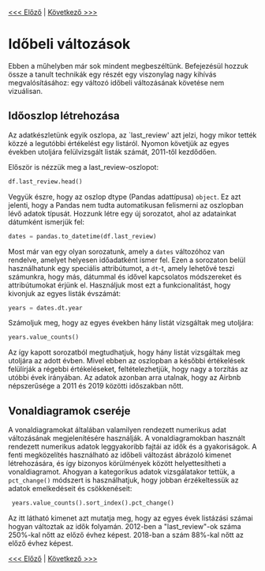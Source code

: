 [<<< Előző](line.md) | [Következő >>>](../README.md)

# Időbeli változások

Ebben a műhelyben már sok mindent megbeszéltünk. Befejezésül hozzuk össze a tanult technikák egy részét egy viszonylag nagy kihívás megvalósításához: egy változó időbeli változásának követése nem vizuálisan.

## Időoszlop létrehozása

Az adatkészletünk egyik oszlopa, az `last_review' azt jelzi, hogy mikor tették közzé a legutóbbi értékelést egy listáról. Nyomon követjük az egyes években utoljára felülvizsgált listák számát, 2011-től kezdődően.

Először is nézzük meg a last_review-oszlopot:

```python
df.last_review.head()
```

Vegyük észre, hogy az oszlop dtype (Pandas adattípusa) `object`. Ez azt jelenti, hogy a Pandas nem tudta automatikusan felismerni az oszlopban lévő adatok típusát. Hozzunk létre egy új sorozatot, ahol az adatainkat dátumként ismerjük fel:

```python
dates = pandas.to_datetime(df.last_review)
```

Most már van egy olyan sorozatunk, amely a `dates` változóhoz van rendelve, amelyet helyesen időadatként ismer fel. Ezen a sorozaton belül használhatunk egy speciális attribútumot, a `dt`-t, amely lehetővé teszi számunkra, hogy más, dátummal és idővel kapcsolatos módszereket és attribútumokat érjünk el. Használjuk most ezt a funkcionalitást, hogy kivonjuk az egyes listák évszámát:

```python
years = dates.dt.year
```

Számoljuk meg, hogy az egyes években hány listát vizsgáltak meg utoljára:

```python
years.value_counts()
```

Az így kapott sorozatból megtudhatjuk, hogy hány listát vizsgáltak meg utoljára az adott évben. Mivel ebben az oszlopban a későbbi értékelések felülírják a régebbi értékeléseket, feltételezhetjük, hogy nagy a torzítás az utóbbi évek irányában. Az adatok azonban arra utalnak, hogy az Airbnb népszerűsége a 2011 és 2019 közötti időszakban nőtt.

## Vonaldiagramok cseréje

A vonaldiagramokat általában valamilyen rendezett numerikus adat változásának megjelenítésére használják. A vonaldiagramokban használt rendezett numerikus adatok leggyakoribb fajtái az idők és a gyakoriságok. A fenti megközelítés használható az időbeli változást ábrázoló kimenet létrehozására, és így bizonyos körülmények között helyettesítheti a vonaldiagramot. Ahogyan a kategorikus adatok vizsgálatakor tettük, a `pct_change()` módszert is használhatjuk, hogy jobban érzékeltessük az adatok emelkedéseit és csökkenéseit:

```python
 years.value_counts().sort_index().pct_change()
 ```

Az itt látható kimenet azt mutatja meg, hogy az egyes évek listázási számai hogyan változtak az idők folyamán. 2012-ben a "last_review"-ok száma 250%-kal nőtt az előző évhez képest. 2018-ban a szám 88%-kal nőtt az előző évhez képest.

[<<< Előző](line.md) | [Következő >>>](../README.md)

